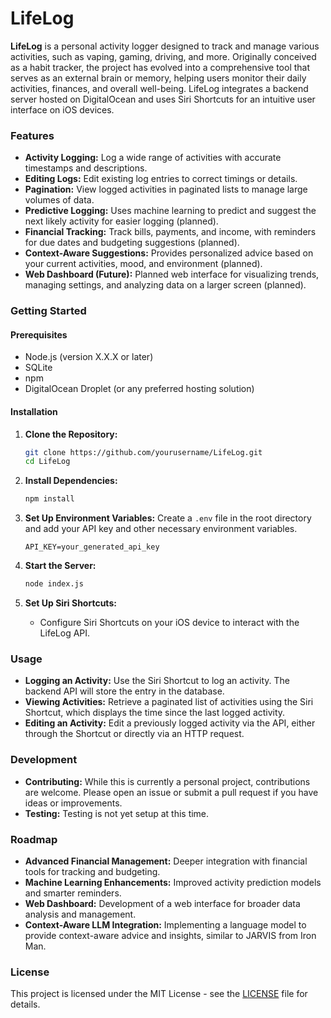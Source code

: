 # LifeLog

**LifeLog** is a personal activity logger designed to track and manage various activities, such as vaping, gaming, driving, and more. Originally conceived as a habit tracker, the project has evolved into a comprehensive tool that serves as an external brain or memory, helping users monitor their daily activities, finances, and overall well-being. LifeLog integrates a backend server hosted on DigitalOcean and uses Siri Shortcuts for an intuitive user interface on iOS devices.

### Features

- **Activity Logging:** Log a wide range of activities with accurate timestamps and descriptions.
- **Editing Logs:** Edit existing log entries to correct timings or details.
- **Pagination:** View logged activities in paginated lists to manage large volumes of data.
- **Predictive Logging:** Uses machine learning to predict and suggest the next likely activity for easier logging (planned).
- **Financial Tracking:** Track bills, payments, and income, with reminders for due dates and budgeting suggestions (planned).
- **Context-Aware Suggestions:** Provides personalized advice based on your current activities, mood, and environment (planned).
- **Web Dashboard (Future):** Planned web interface for visualizing trends, managing settings, and analyzing data on a larger screen (planned).

### Getting Started

#### Prerequisites

- Node.js (version X.X.X or later)
- SQLite
- npm
- DigitalOcean Droplet (or any preferred hosting solution)

#### Installation

1. **Clone the Repository:**

   ```sh
   git clone https://github.com/yourusername/LifeLog.git
   cd LifeLog
   ```

2. **Install Dependencies:**

   ```sh
   npm install
   ```

3. **Set Up Environment Variables:**
   Create a `.env` file in the root directory and add your API key and other necessary environment variables.

   ```
   API_KEY=your_generated_api_key
   ```

4. **Start the Server:**

   ```sh
   node index.js
   ```

5. **Set Up Siri Shortcuts:**
   - Configure Siri Shortcuts on your iOS device to interact with the LifeLog API.

### Usage

- **Logging an Activity:** Use the Siri Shortcut to log an activity. The backend API will store the entry in the database.
- **Viewing Activities:** Retrieve a paginated list of activities using the Siri Shortcut, which displays the time since the last logged activity.
- **Editing an Activity:** Edit a previously logged activity via the API, either through the Shortcut or directly via an HTTP request.

### Development

- **Contributing:** While this is currently a personal project, contributions are welcome. Please open an issue or submit a pull request if you have ideas or improvements.
- **Testing:** Testing is not yet setup at this time.

### Roadmap

- **Advanced Financial Management:** Deeper integration with financial tools for tracking and budgeting.
- **Machine Learning Enhancements:** Improved activity prediction models and smarter reminders.
- **Web Dashboard:** Development of a web interface for broader data analysis and management.
- **Context-Aware LLM Integration:** Implementing a language model to provide context-aware advice and insights, similar to JARVIS from Iron Man.

### License

This project is licensed under the MIT License - see the [LICENSE](LICENSE) file for details.
